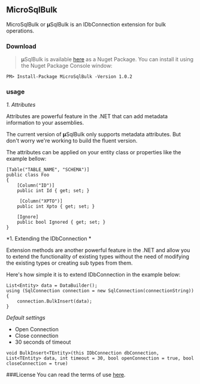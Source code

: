 ## MicroSqlBulk 

MicroSqlBulk  or **µ**SqlBulk is an IDbConnection extension for bulk operations.

### Download
>**µ**SqlBulk is available [here](https://www.nuget.org/packages/MicroSqlBulk/) as a Nuget Package. You can install it using the Nuget Package Console window:

```PM> Install-Package MicroSqlBulk -Version 1.0.2```

### usage
*1. Attributes*
 
Attributes are powerful feature in the .NET that can add metadata information to your assemblies.

The current version of **µ**SqlBulk only supports metadata attributes. But don't worry we're working to build the fluent version.


The attributes can be applied on your entity class or properties like the example bellow:


    [Table("TABLE_NAME", "SCHEMA")]
    public class Foo
    {
        [Column("ID")]
        public int Id { get; set; }

         [Column("XPTO")]
        public int Xpto { get; set; }

        [Ignore]
        public bool Ignored { get; set; }
    }  

*1. Extending the IDbConnection *

Extension methods are another powerful feature in the .NET and allow you to extend the functionality of existing types without the need of modifying the existing types or creating sub types from them.

Here's how simple it is to extend IDbConnection in the example below:

    List<Entity> data = DataBuilder();
    using (SqlConnection connection = new SqlConnection(connectionString))
    {
        connection.BulkInsert(data);                
    }

*Default settings*

* Open Connection
* Close connection
* 30 seconds of timeout

```void BulkInsert<TEntity>(this IDbConnection dbConnection, List<TEntity> data, int timeout = 30, bool openConnection = true, bool closeConnection = true)```

###License
You can read the terms of use [here](https://github.com/wgamagomes/MicroSqlBulk/blob/master/LICENSE).
